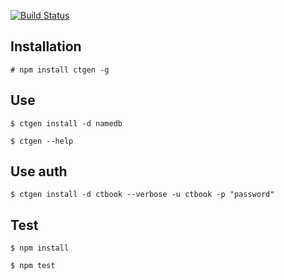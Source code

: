 [![Build Status](https://travis-ci.org/spaceship-labs/ctgen.svg)](https://travis-ci.org/spaceship-labs/ctgen)

## Installation

```
# npm install ctgen -g
```

## Use

```
$ ctgen install -d namedb
```
```
$ ctgen --help
```
## Use auth

```
$ ctgen install -d ctbook --verbose -u ctbook -p "password"
```


## Test

```
$ npm install
```
```
$ npm test
```
